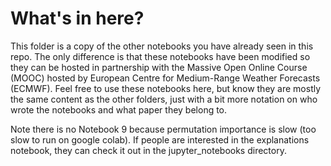 # What's in here?

This folder is a copy of the other notebooks you have already seen in this repo. The only difference is that these notebooks have been modified so they can be hosted in partnership with the Massive Open Online Course (MOOC) hosted by European Centre for Medium-Range Weather Forecasts (ECMWF). Feel free to use these notebooks here, but know they are mostly the same content as the other folders, just with a bit more notation on who wrote the notebooks and what paper they belong to. 

Note there is no Notebook 9 because permutation importance is slow (too slow to run on google colab). If people are interested in the explanations notebook, they can check it out in the jupyter_notebooks directory. 
